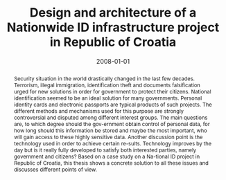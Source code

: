 ---
abstract: Security situation in the world drastically changed in the last few decades.
  Terrorism, illegal immigration, identification theft and documents falsification
  urged for new solutions in order for government to protect their citizens. National
  identification seemed to be an ideal solution for many governments. Personal identity
  cards and electronic passports are typical products of such projects. The different
  methods and mechanisms used for this purpose are strongly controversial and disputed
  among different interest groups. The main questions are, to which degree should
  the gov-ernment obtain control of personal data, for how long should this information
  be stored and maybe the most important, who will gain access to these highly sensitive
  data. Another discussion point is the technology used in order to achieve certain
  re-sults. Technology improves by the day but is it really fully developed to satisfy
  both interested parties, namely government and citizens? Based on a case study on
  a Na-tional ID project in Republic of Croatia, this thesis shows a concrete solution
  to all these issues and discusses different points of view.
authors:
- Tomislav Maricevic
date: '2008-01-01'
featured: false
links:
- name: Publik
  url: https://publik.tuwien.ac.at/showentry.php?ID=172126&lang=1
publication_types:
- '7'
publishDate: '2008-01-01'
title: Design and architecture of a Nationwide ID infrastructure project in Republic
  of Croatia
url_pdf: ''
---